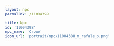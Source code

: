 ```yaml
---
layout: npc
permalink: /11004398

title: Npc
id: '11004398'
npc_name: 'Crowe'
icon_url: 'portrait/npc/11004388_m_rafale_p.png'
---
```

